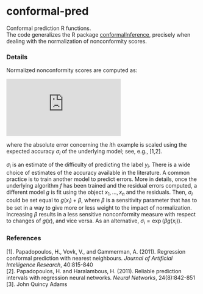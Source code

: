 # conformal-pred
Conformal prediction R functions.  
The code generalizes the R package [conformalInference](https://github.com/ryantibs/conformal), precisely when dealing with the normalization of nonconformity scores.

### Details

Normalized nonconformity scores are computed as:

![equation](http://latex.codecogs.com/gif.latex?R_i%20%3D%20%5Cfrac%7B%5Clvert%20%5Chat%7By%7D_i%20-%20y_i%20%5Crvert%7D%7B%5Csigma_i%7D%2C)

where the absolute error concerning the *i*th example is scaled using the expected accuracy $\sigma_i$ of the underlying model; see, e.g., [1,2].

$\sigma_i$ is an estimate of the difficulty of predicting the label $y_i$. 
There is a wide choice of estimates of the accuracy available in the literature. 
A common practice is to train another model to predict errors. 
More in details, once the underlying algorithm $f$ has been trained and the residual errors computed, a different model $g$ is fit using the object $x_1, \dots, x_n$ and the residuals. Then, $\sigma_i$ could be set equal to $g(x_i) + \beta$, where $\beta$ is a sensitivity parameter that has to be set in a way to give more or less weight to the impact of normalization. Increasing $\beta$ results in a less sensitive nonconformity measure with respect to changes of $g(x)$, and vice versa. As an alternative, $\sigma_i = \exp (\beta g(x_i))$. 

### References

[1]. Papadopoulos, H., Vovk, V., and Gammerman, A. (2011). Regression conformal prediction with nearest neighbours. *Journal of Artificial Intelligence Research*, 40:815-840        
[2]. Papadopoulos, H. and Haralambous, H. (2011). Reliable prediction intervals with regression neural networks. *Neural Networks*, 24(8):842-851   
[3]. John Quincy Adams     
